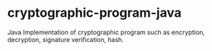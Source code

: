 # cryptographic-program-java
Java Implementation of cryptographic program such as encryption, decryption, signature verification, hash.
